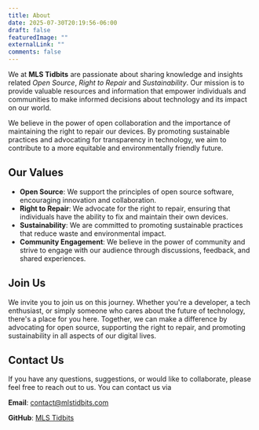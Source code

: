 ```yaml
---
title: About
date: 2025-07-30T20:19:56-06:00
draft: false
featuredImage: ""
externalLink: ""
comments: false
---
```


We at **MLS Tidbits** are passionate about sharing knowledge and insights related _Open Source_, _Right to Repair_ and _Sustainability_. Our mission is to provide valuable resources and information that empower individuals and communities to make informed decisions about technology and its impact on our world.

We believe in the power of open collaboration and the importance of maintaining the right to repair our devices. By promoting sustainable practices and advocating for transparency in technology, we aim to contribute to a more equitable and environmentally friendly future.

## Our Values

- **Open Source**: We support the principles of open source software, encouraging innovation and collaboration.
- **Right to Repair**: We advocate for the right to repair, ensuring that individuals have the ability to fix and maintain their own devices.
- **Sustainability**: We are committed to promoting sustainable practices that reduce waste and environmental impact.
- **Community Engagement**: We believe in the power of community and strive to engage with our audience through discussions, feedback, and shared experiences.

## Join Us

We invite you to join us on this journey. Whether you're a developer, a tech enthusiast, or simply someone who cares about the future of technology, there's a place for you here. Together, we can make a difference by advocating for open source, supporting the right to repair, and promoting sustainability in all aspects of our digital lives.

## Contact Us

If you have any questions, suggestions, or would like to collaborate, please feel free to reach out to us. You can contact us via

**Email**: contact@mlstidbits.com

**GitHub**: [MLS Tidbits](https://github.com/mlstidbits)

